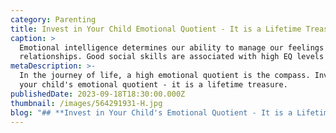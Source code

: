 ```yaml
---
category: Parenting
title: Invest in Your Child Emotional Quotient - It is a Lifetime Treasure
caption: >
  Emotional intelligence determines our ability to manage our feelings and
  relationships. Good social skills are associated with high EQ levels
metaDescription: >-
  In the journey of life, a high emotional quotient is the compass. Invest in
  your child's emotional quotient - it is a lifetime treasure.
publishedDate: 2023-09-18T18:30:00.000Z
thumbnail: /images/564291931-H.jpg
blog: "## **Invest in Your Child's Emotional Quotient - It is a Lifetime Treasure**\n\nKids and emotions are entwined; while parents may want to do the best for their kids financially, [emotional investment](https://www.glentreeacademy.com/blogs/kids-and-emotions \"Emotional Investment\") plays an equally important role. The ability to understand, manage, and use emotions is known as emotional intelligence.\_Emotional\_intelligence is called EQ or EI, a higher Emotional Quotient can predict success in social intelligence and emotional conditions. EQ develops with time and age.\n\n## **Developing emotional intelligence:**\n\nKids, like adults, also need to identify and acknowledge their feelings, and this is not an easy task. The first step to developing emotional intelligence is acknowledging emotions. Emotional acknowledgement is a long process that takes practice and patience. Getting it right always is not guaranteed, even when you have learned it all. It is continuous improvement; a journey on which the earlier you embark, the better. This continuous process works best when started at a young age before the ups and downs of adolescence show up.\n\nEmotional intelligence determines our ability to manage our feelings and relationships. Good social skills are associated with high EQ levels. ... However, if I must choose, I believe EQ is slightly more important than IQ because it develops one’s ability to judge and react to people around them.\n\nIt is the responsibility of parents and teachers who develop, help and mould kids to build their emotions from the start, making them emotionally smart. Parents are the first teachers and they equip their wards with tools to develop successful relations and sustain them. For example, your child’s first friend is whom you need to pay special attention to, help them nurture, value, and continue with it, so your kid learns to live up to relations outside of the family.\n\nThe emotional landscape is an unfamiliar terrain and parents need to confront and tread with utmost care. They need to hold the hands of their children and walk the steep learning curve of emotional intelligence step-by-step.\n\n### Listen to their feelings\n\nChildren usually fume out their feelings when they are lost or directionless. As parents, listen to their feelings, sometimes ranting too. This will help you know and understand their pain, problems and difficulties. Often when the feelings are fumed, a child feels lighter and can think clearly. Hear them out but do not give an immediate fix to their issues, instead try and be as compassionate as possible. Show them you understand and you care. Being understood gives a sense of belonging and security building emotional security. Secure kids are emotionally smarter as well as stable.\n\n### Manage and absorb their frustrations\n\nChildren tend to get impacted by external stimuli very often and their behavior is then ruled by these disappointments and feelings. As kids, it is difficult to identify and separate actions from feelings. To kids, actions are a subset of the main set of all their feelings. It is okay to absorb their feelings and frustrations only sometimes and give them some time, space and ground to vent and pacify themselves. Avoid being an emotional translator to them all the time. A big part of emotional intelligence is being able to understand and absorb situations. When kids see you absorb their emotions, they would learn the same when they step out of the house.\n\n### Emotions can be positive or negative\n\nEmotions in our society are usually judged, some are tagged as positive emotions and few others are tagged as negative emotions. Positive emotions are happy, energized and guilty but negative ones are sad, brooding and make one feel guilty. Avoid such emotional categorization and judgments.\n\nRemember, emotions that do not fit your positive or negative bucket may still be very important to your child and as parents, start accepting their emotions by being less judgmental. Just do not encourage them by absorbing to a point that kids feel hurting someone is also an acceptable emotion, draw clear lines of demarcations on acceptability scales. This is important to build social intelligence. Acceptance in society and your comfort in it depend a lot on your social intelligence.\n\n### Help them voice their feelings\n\nHelp them understand their emotions; teach them the right set of words/vocabulary to express it so nothing derails. Adopt an informed parenting approach\n\n### Recognise and then regulate\n\nEQ is built over time and needs to run as a culture in your family. This also needs to be in your family’s DNA, so it is well-regulated by every member of the family. It needs to be in the family for the child to relate with everyone and not just their parents.\n"
---
```


